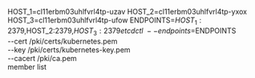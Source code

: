

HOST_1=cl11erbm03uhlfvrl4tp-uzav
HOST_2=cl11erbm03uhlfvrl4tp-yxox
HOST_3=cl11erbm03uhlfvrl4tp-ufow
ENDPOINTS=$HOST_1:2379,$HOST_2:2379,$HOST_3:2379
etcdctl \
--endpoints=$ENDPOINTS \
--cert /pki/certs/kubernetes.pem \
--key /pki/certs/kubernetes-key.pem \
--cacert /pki/ca.pem \
member list
